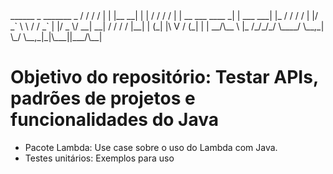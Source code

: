 <body>
<div>
      ______  _               _______        _   
     / / / / | |             |__   __|      | |  
    / / / /  | | __ ___   ____ _| | ___  ___| |_ 
   / / / /   | |/ _` \ \ / / _` | |/ _ \/ __| __|
  / / / / |__| | (_| |\ V / (_| | |  __/\__ \ |_ 
 /_/_/_/ \____/ \__,_| \_/ \__,_|_|\___||___/\__|
</div>
<h1>Objetivo do repositório: Testar APIs, padrões de projetos e funcionalidades do Java</h1>
<ul>
<li>Pacote Lambda: Use case sobre o uso do Lambda com Java.</li>
<li>Testes unitários: Exemplos para uso</li>
</ul>
</body>